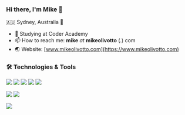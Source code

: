 ### Hi there, I'm Mike 👋
🇦🇺 Sydney, Australia 🦘

- 🔭 Studying at Coder Academy
- 📫 How to reach me: **mike** *at* **mikeolivotto** (.) com
- 🌏 Website: [www.mikeolivotto.com](https://www.mikeolivotto.com)

### 🛠 Technologies & Tools

![](https://img.shields.io/badge/Code-HTML5-informational?style=flat&logo=HTML5&logoColor=white&color=2bbc8a) ![](https://img.shields.io/badge/Code-CSS3-informational?style=flat&logo=CSS3&logoColor=white&color=2bbc8a) ![](https://img.shields.io/badge/Code-Ruby-informational?style=flat&logo=Ruby&logoColor=white&color=2bbc8a) ![](https://img.shields.io/badge/Code-Python-informational?style=flat&logo=Python&logoColor=white&color=2bbc8a) ![](https://img.shields.io/badge/Code-JavaScript-informational?style=flat&logo=Javascript&logoColor=white&color=2bbc8a)

![](https://img.shields.io/badge/Framework-Ruby%20On%20Rails-informational?style=flat&logo=RubyOnRails&logoColor=white&color=2bbc8a) ![](https://img.shields.io/badge/Library-React-informational?style=flat&logo=React&logoColor=white&color=2bbc8a)

![](https://img.shields.io/badge/Tools-PostgreSQL-informational?style=flat&logo=PostgreSQL&logoColor=white&color=2bbc8a)
